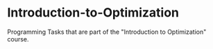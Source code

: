 # Introduction-to-Optimization
Programming Tasks that are part of the "Introduction to Optimization" course.
